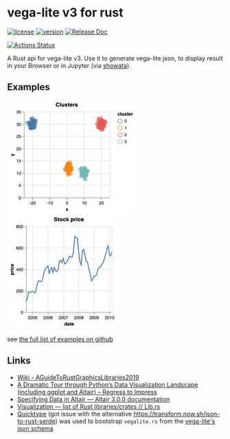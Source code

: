 # vega-lite v3 for rust

[![license](https://img.shields.io/crates/l/vega_lite_3.svg)](https://spdx.org/licenses/Apache-2.0.html)
[![version](https://img.shields.io/crates/v/vega_lite_3.svg)](https://crates.io/crates/vega_lite_3)
[![Release Doc](https://docs.rs/vega_lite_3/badge.svg)](https://docs.rs/vega_lite_3)

[![Actions Status](https://github.com/davidB/vega_lite_3.rs/workflows/ci-flow/badge.svg)](https://github.com/davidB/vega_lite_3.rs/actions)

A Rust api for vega-lite v3. Use it to generate vega-lite json, to display result in your Browser or in Jupyter (via [showata](https://crates.io/crates/showata)).

## Examples

[<img src="https://raw.githubusercontent.com/davidB/vega_lite_3.rs/master/examples/res/screens/scatterplot.png">](https://github.com/davidB/vega_lite_3.rs/blob/master/examples/scatterplot.rs)
[<img src="https://raw.githubusercontent.com/davidB/vega_lite_3.rs/master/examples/res/screens/stock_graph.png">](https://github.com/davidB/vega_lite_3.rs/blob/master/examples/stock_graph.rs)

see [the full list of examples on github](https://github.com/davidB/vega_lite_3.rs/blob/master/examples/)

## Links

- [Wiki - AGuideToRustGraphicsLibraries2019](https://wiki.alopex.li/AGuideToRustGraphicsLibraries2019)
- [A Dramatic Tour through Python’s Data Visualization Landscape (including ggplot and Altair) – Regress to Impress](https://dsaber.com/2016/10/02/a-dramatic-tour-through-pythons-data-visualization-landscape-including-ggplot-and-altair/)
- [Specifying Data in Altair — Altair 3.0.0 documentation](https://altair-viz.github.io/user_guide/data.html#long-form-vs-wide-form-data)
- [Visualization — list of Rust libraries/crates // Lib.rs](https://lib.rs/visualization)
- [Quicktype](https://quicktype.io/) (got issue with the alternative https://transform.now.sh/json-to-rust-serde) was used to bootstrap `vegalite.rs` from the [vega-lite's json schema](https://vega.github.io/schema/vega-lite/v3.json)
